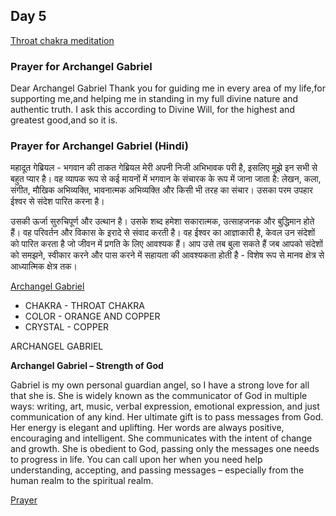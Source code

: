 ## Day 5

[Throat chakra meditation](https://youtu.be/L3ZT28xQeXc)

### Prayer for Archangel  Gabriel

Dear Archangel  Gabriel 
    Thank you for guiding me in every area of my life,for supporting me,and helping me in standing in my full divine nature and authentic truth.
I ask this according to Divine Will, for the highest and greatest good,and so it is.

### Prayer for Archangel Gabriel (Hindi)
महादूत गेब्रियल - भगवान की ताकत
गेब्रियल मेरी अपनी निजी अभिभावक परी है, इसलिए मुझे इन सभी से बहुत प्यार है।
वह व्यापक रूप से कई मायनों में भगवान के संचारक के रूप में जाना जाता है: लेखन, कला, संगीत, मौखिक अभिव्यक्ति, भावनात्मक अभिव्यक्ति और किसी भी तरह का संचार। उसका परम उपहार ईश्वर से संदेश पारित करना है।

उसकी ऊर्जा सुरुचिपूर्ण और उत्थान है। उसके शब्द हमेशा सकारात्मक, उत्साहजनक और बुद्धिमान होते हैं। वह परिवर्तन और विकास के इरादे से संवाद करती है।
वह ईश्वर का आज्ञाकारी है, केवल उन संदेशों को पारित करता है जो जीवन में प्रगति के लिए आवश्यक हैं। 
आप उसे तब बुला सकते हैं जब आपको संदेशों को समझने, स्वीकार करने और पास करने में सहायता की आवश्यकता होती है - विशेष रूप से मानव क्षेत्र से आध्यात्मिक क्षेत्र तक।

[Archangel Gabriel](https://youtu.be/9gcyLMq6fAw)

- CHAKRA - THROAT CHAKRA
- COLOR - ORANGE AND COPPER
- CRYSTAL - COPPER

ARCHANGEL GABRIEL

**Archangel Gabriel – Strength of God**

Gabriel is my own personal guardian angel, so I have a strong love for all that she is.
She is widely known as the communicator of God in multiple ways: writing, art, music, verbal expression, emotional expression, and just communication of any kind.
Her ultimate gift is to pass messages from God.
Her energy is elegant and uplifting. Her words are always positive, encouraging and intelligent. She communicates with the intent of change and growth. 
She is obedient to God, passing only the messages one needs to progress in life. 
You can call upon her when you need help understanding, accepting, and passing messages – especially from the human realm to the spiritual realm.

[Prayer](Arch-Angel-Prayer.mp4)





